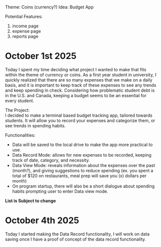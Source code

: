 Theme: Coins (currency?)
Idea: Budget App

Potential Features: 
1. income page
2. expense page
3. reports page

# October 1st 2025
Today I spent my time deciding what project I wanted to make that fits within the theme of currency or coins. As a first year student in university, I quickly realized that there are so many expenses that we make on a daily basis, and it is important to keep track of these expenses to see any trends and keep spending in check. Considering how problematic student debt is in the U.S. and Canada, keeping a budget seems to be an essential for every student.

The Project:  
I decided to make a terminal based budget tracking app, tailored towards students. It will allow you to record your expenses and categorize them, or see trends in spending habits. 


Functionalities:
- Data will be saved to the local drive to make the app more practical to use. 
- Data Record Mode: allows for new expenses to be recorded, keeping track of date, category, and necessity. 
- Data View Mode: reveals information about the expenses over the past (month?), and giving suggestions to reduce spending (ex. you spent a total of $120 on restaurants, meal prep will save you (x) dollars per month)
- On program startup, there will also be a short dialogue about spending habits prompting user to enter Data view mode.   

**List is Subject to change**

# October 4th 2025

Today I started making the Data Record functionality, I will work on data saving once I have a proof of concept of the data record functionality. 
